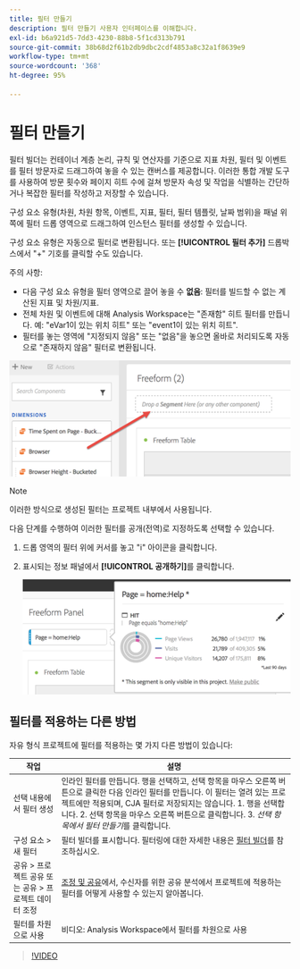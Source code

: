 ```yaml
---
title: 필터 만들기
description: 필터 만들기 사용자 인터페이스를 이해합니다.
exl-id: b6a921d5-7dd3-4230-88b8-5f1cd313b791
source-git-commit: 38b68d2f61b2db9dbc2cdf4853a8c32a1f8639e9
workflow-type: tm+mt
source-wordcount: '368'
ht-degree: 95%

---
```


# 필터 만들기

필터 빌더는 컨테이너 계층 논리, 규칙 및 연산자를 기준으로 지표 차원, 필터 및 이벤트를 필터 방문자로 드래그하여 놓을 수 있는 캔버스를 제공합니다. 이러한 통합 개발 도구를 사용하여 방문 횟수와 페이지 히트 수에 걸쳐 방문자 속성 및 작업을 식별하는 간단하거나 복잡한 필터를 작성하고 저장할 수 있습니다.

구성 요소 유형(차원, 차원 항목, 이벤트, 지표, 필터, 필터 템플릿, 날짜 범위)을 패널 위쪽에 필터 드롭 영역으로 드래그하여 인스턴스 필터를 생성할 수 있습니다.

구성 요소 유형은 자동으로 필터로 변환됩니다. 또는 **[!UICONTROL 필터 추가]** 드롭박스에서 &quot;+&quot; 기호를 클릭할 수도 있습니다.

주의 사항:

* 다음 구성 요소 유형을 필터 영역으로 끌어 놓을 수 **없음**: 필터를 빌드할 수 없는 계산된 지표 및 차원/지표.
* 전체 차원 및 이벤트에 대해 Analysis Workspace는 &quot;존재함&quot; 히트 필터를 만듭니다. 예: &quot;eVar1이 있는 위치 히트&quot; 또는 &quot;event1이 있는 위치 히트&quot;.
* 필터를 놓는 영역에 &quot;지정되지 않음&quot; 또는 &quot;없음&quot;을 놓으면 올바로 처리되도록 자동으로 &quot;존재하지 않음&quot; 필터로 변환됩니다.

![](assets/segment-dropzone.png)

>[!NOTE]
>
>이러한 방식으로 생성된 필터는 프로젝트 내부에서 사용됩니다.

다음 단계를 수행하여 이러한 필터를 공개(전역)로 지정하도록 선택할 수 있습니다.

1. 드롭 영역의 필터 위에 커서를 놓고 &quot;i&quot; 아이콘을 클릭합니다.
1. 표시되는 정보 패널에서 **[!UICONTROL 공개하기]**&#x200B;를 클릭합니다.

   ![](assets/segment-info.png)

## 필터를 적용하는 다른 방법

자유 형식 프로젝트에 필터를 적용하는 몇 가지 다른 방법이 있습니다:

| 작업 | 설명 |
|--- |--- |
| 선택 내용에서 필터 생성 | 인라인 필터를 만듭니다. 행을 선택하고, 선택 항목을 마우스 오른쪽 버튼으로 클릭한 다음 인라인 필터를 만듭니다. 이 필터는 열려 있는 프로젝트에만 적용되며, CJA 필터로 저장되지는 않습니다. 1. 행을 선택합니다.  2. 선택 항목을 마우스 오른쪽 버튼으로 클릭합니다.  3. *선택 항목에서 필터 만들기*&#x200B;를 클릭합니다. |
| 구성 요소 > 새 필터 | 필터 빌더를 표시합니다. 필터링에 대한 자세한 내용은 [필터 빌더](https://experienceleague.adobe.com/docs/analytics/components/segmentation/segmentation-workflow/seg-build.html?lang=ko-KR)를 참조하십시오. |
| 공유 > 프로젝트 공유 또는 공유 > 프로젝트 데이터 조정 | [조정 및 공유](https://experienceleague.adobe.com/docs/analytics/analyze/analysis-workspace/curate-share/curate.html?lang=ko-KR#concept_4A9726927E7C44AFA260E2BB2721AFC6)에서, 수신자를 위한 공유 분석에서 프로젝트에 적용하는 필터를 어떻게 사용할 수 있는지 알아봅니다. |
| 필터를 차원으로 사용 | 비디오: Analysis Workspace에서 필터를 차원으로 사용 |

>[!VIDEO](https://video.tv.adobe.com/v/23974)
